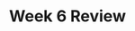 ---
toc: true
comments: false
layout: post
title: Week 6 Review
description: Week 6 Review
courses: { csp: {week: 6} }
type: tangibles
---